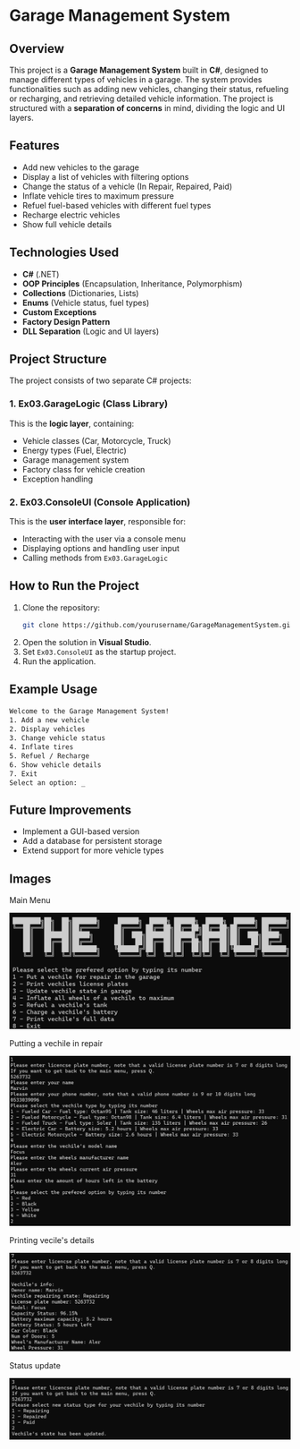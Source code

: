 # Garage Management System

## Overview
This project is a **Garage Management System** built in **C#**, designed to manage different types of vehicles in a garage. The system provides functionalities such as adding new vehicles, changing their status, refueling or recharging, and retrieving detailed vehicle information. The project is structured with a **separation of concerns** in mind, dividing the logic and UI layers.

## Features
- Add new vehicles to the garage
- Display a list of vehicles with filtering options
- Change the status of a vehicle (In Repair, Repaired, Paid)
- Inflate vehicle tires to maximum pressure
- Refuel fuel-based vehicles with different fuel types
- Recharge electric vehicles
- Show full vehicle details

## Technologies Used
- **C#** (.NET)
- **OOP Principles** (Encapsulation, Inheritance, Polymorphism)
- **Collections** (Dictionaries, Lists)
- **Enums** (Vehicle status, fuel types)
- **Custom Exceptions**
- **Factory Design Pattern**
- **DLL Separation** (Logic and UI layers)

## Project Structure
The project consists of two separate C# projects:

### 1. Ex03.GarageLogic (Class Library)
This is the **logic layer**, containing:
- Vehicle classes (Car, Motorcycle, Truck)
- Energy types (Fuel, Electric)
- Garage management system
- Factory class for vehicle creation
- Exception handling

### 2. Ex03.ConsoleUI (Console Application)
This is the **user interface layer**, responsible for:
- Interacting with the user via a console menu
- Displaying options and handling user input
- Calling methods from `Ex03.GarageLogic`

## How to Run the Project
1. Clone the repository:
   ```sh
   git clone https://github.com/yourusername/GarageManagementSystem.git
   ```
2. Open the solution in **Visual Studio**.
3. Set `Ex03.ConsoleUI` as the startup project.
4. Run the application.

## Example Usage
```
Welcome to the Garage Management System!
1. Add a new vehicle
2. Display vehicles
3. Change vehicle status
4. Inflate tires
5. Refuel / Recharge
6. Show vehicle details
7. Exit
Select an option: _
```

## Future Improvements
- Implement a GUI-based version
- Add a database for persistent storage
- Extend support for more vehicle types

## Images

Main Menu

![image](readme-images/welcome.png)

Putting a vechile in repair

![image](readme-images/add-new-vechile.png)

Printing vecile's details

![image](readme-images/print-vechile-info.png)

Status update

![image](readme-images/status-update.png)

